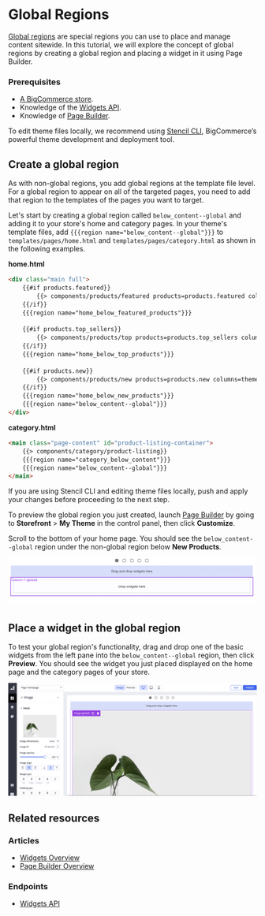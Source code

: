 # Global Regions



[Global regions](/api-docs/store-management/widgets/overview#global-regions) are special regions you can use to place and manage content sitewide. 
In this tutorial, we will explore the concept of global regions by creating a global region and placing a widget in it using Page Builder.

###  Prerequisites

* [A BigCommerce store](https://support.bigcommerce.com/s/article/Starting-a-Bigcommerce-Trial).
* Knowledge of the [Widgets API](/api-docs/storefront/widgets/widgets-overview).
* Knowledge of [Page Builder](https://support.bigcommerce.com/s/article/Page-Builder).

To edit theme files locally, we recommend using [Stencil CLI](/stencil-docs/installing-stencil-cli/installing-stencil), BigCommerce’s powerful theme development and deployment tool.

## Create a global region

As with non-global regions, you add global regions at the template file level. For a global region to appear on all of the targeted pages, you need to add that region to the templates of the pages you want to target.

Let's start by creating a global region called `below_content--global` and adding it to your store's home and category pages. In your theme's template files, add `{{{region name="below_content--global"}}}` to `templates/pages/home.html` and `templates/pages/category.html` as shown in the following examples.

**home.html**

```html
<div class="main full">
    {{#if products.featured}}
        {{> components/products/featured products=products.featured columns=theme_settings.homepage_featured_products_column_count}}
    {{/if}}
    {{{region name="home_below_featured_products"}}}

    {{#if products.top_sellers}}
        {{> components/products/top products=products.top_sellers columns=theme_settings.homepage_top_products_column_count}}
    {{/if}}
    {{{region name="home_below_top_products"}}}

    {{#if products.new}}
        {{> components/products/new products=products.new columns=theme_settings.homepage_new_products_column_count}}
    {{/if}}
    {{{region name="home_below_new_products"}}}
    {{{region name="below_content--global"}}} 
</div>
```

**category.html**
```html
<main class="page-content" id="product-listing-container">
    {{> components/category/product-listing}}
    {{{region name="category_below_content"}}}
    {{{region name="below_content--global"}}}
</main>
```

If you are using Stencil CLI and editing theme files locally, push and apply your changes before proceeding to the next step.

To preview the global region you just created, launch [Page Builder](https://support.bigcommerce.com/s/article/Page-Builder) by going to **Storefront** > **My Theme** in the control panel, then click **Customize**. 

Scroll to the bottom of your home page. You should see the `below_content--global` region under the non-global region below **New Products**.

![Global Region](https://raw.githubusercontent.com/bigcommerce/dev-docs/master/assets/images/global-regions-tutorial-01.png "Global Region")

## Place a widget in the global region

To test your global region's functionality, drag and drop one of the basic widgets from the left pane into the `below_content--global` region, then click **Preview**. You should see the widget you just placed displayed on the home page and the category pages of your store.

![Page Builder Design](https://raw.githubusercontent.com/bigcommerce/dev-docs/master/assets/images/global-regions-tutorial-02.png "Page Builder Design")

## Related resources

### Articles
* [Widgets Overview](/api-docs/store-management/widgets/overview)
* [Page Builder Overview](/stencil-docs/page-builder/page-builder-overview)

### Endpoints
* [Widgets API](/api-reference/store-management/widgets)
